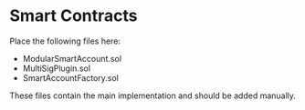 # Smart Contracts

Place the following files here:
- ModularSmartAccount.sol
- MultiSigPlugin.sol  
- SmartAccountFactory.sol

These files contain the main implementation and should be added manually.
